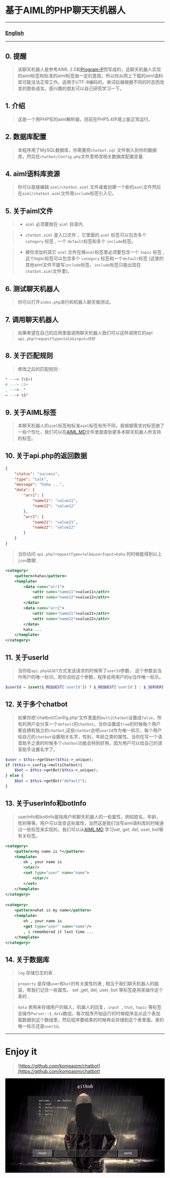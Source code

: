 #  基于AIML的PHP聊天天机器人


--- 

### [English](README.md) 

---

## 0. 提醒

> 该聊天机器人是参考AIML 2.5和[Program-P](https://github.com/pe77/Program-P)而写成的，这聊天机器人实现的aiml标签和标准的aiml标签由一定的差距，所以你从网上下载的aiml语料库可能没法正常工作。适用于UTF-8编码的，单词后缀根据不同的时态而改变的那些语言。感兴趣的朋友可以自己研究学习一下。

## 1. 介绍

> 这是一个用PHP写的aiml解析器，目前在PHP5.4环境上能正常运行。

## 2. 数据库配置

> 本程序用了MySQL数据库，你需要把`chatbot.sql` 文件倒入到你的数据库，然后在`chatbot/Config.php`文件里修改相关数据库配置变量. 


## 4. aiml语料库资源

> 你可以直接编辑 `aiml/chatbot.aiml` 文件或者创建一个新的`aiml`文件然后在`aiml/chatbot.aiml`文件用`include`标签引入它。

## 5. 关于aiml文件

> * `aiml` 必须要放在 `aiml` 目录内. 

> * `chatbot.aiml` 是入口文件 ，它里面的 `aiml` 标签可以包含多个 `category` 标签 , 一个 `default`标签和多个 `include`标签。

> *  被你添加的其它 `aiml` 文件在根`aiml`标签里必须要包含一个 `topic` 标签 , 这个topic标签可以包含多个 `category` 标签和一个`default`标签 (这里的其他aiml文件不能写`include`标签，`include`标签只能出现在`chatbot.aiml`文件里)。


## 6. 测试聊天机器人

> 你可以打开`index.php`进行和机器人聊天做测试。


## 7. 调用聊天机器人

> 如果希望在自己的应用里面调用聊天机器人我们可以这样调用它的api `api.php?requestType=talk&input=你好`

## 8. 关于匹配规则

> 修改之后的匹配规则 :

```PHP
* ---> (\S+)
# ---> \S+
_ ---> .*
= ---> \S*
```

## 9. 关于AIML标签

> 本聊天机器人的`aiml`标签和标准`aiml`标签有所不同，我根据需求对标签做了一些个性化，我们可以在[AIML.MD](AIML.md)文件里面查到更多本聊天机器人所支持的标签。


## 10. 关于api.php的返回数据


```json
{
    "status": "success",
    "type": "talk",
    "message": "haha ...",
    "data": {
        "arr1": {
            "name11": "value11",
            "name12": "value12"
        },
        "arr2": {
            "name21": "value21",
            "name22": "value22"
        }
    }
}
```

> 当你访问 `api.php?requestType=talk&userInput=haha` 的时候能得到以上`json`数据 .

```xml
<category>
    <pattern>haha</pattern>
    <template>
        <data name="arr1">
            <attr name="name11">value11</attr>
            <attr name="name12">value12</attr>
        </data>
        <data name="arr2">
            <attr name="name21">value21</attr>
            <attr name="name22">value22</attr>
        </data>
        haha ...
    </template>
</category>
```

## 11. 关于userId

> 当你给`api.php`以`GET`方式发送请求的时候带了`userId`参数， 这个参数会当作用户的唯一标识。若你没给这个参数，程序会用用户的ip当作唯一标示。

```php
$userId = isset($_REQUEST['userId']) ? $_REQUEST['userId'] : $_SERVER['REMOTE_ADDR'];
```

## 12. 关于多个chatbot

> 如果你把'chatbot/Config.php'文件里面的`multiChatbot`设置成`false`，所有的用户会分享一个`default`的`chatbot`。当你设置成`true`的时候每个用户都会拥有独立的`chatbot`,这些`chatbot`会吧`userId`作为唯一标示，每个用户给自己的`chatbot`设置相关名字，性别，年龄之类的属性。当你在写一个语音助手之类的时候多个`chatbot`功能会特别好用，因为用户可以给自己的语音助手设置名字了。

```php
$user = $this->getUser($this->_unique);
if ($this->_config->multiChatbot){
    $bot = $this->getBot($this->_unique);
} else {
    $bot = $this->getBot("default");
}
```

## 13. 关于userInfo和botInfo

> userInfo和botInfo是指用户和聊天机器人的一些属性，例如姓名，年龄，性别等等。用户可以改变这些属性，当然这是我们当写aiml语料库的时候通过一些标签来实现的，我们可以从[AIML.MD](AIML.md) 学习set, get, del, user, bot等有关标签。

```xml
<category>
    <pattern>my name is *</pattern>
    <template>
        ok , your name is
        <star/>
        <set type="user" name="name">
            <star/>
        </set>
    </template>
</category>

<category>
    <pattern>what is my name</pattern>
    <template>
        oh , your name is
        <get type="user" name="name"/>
        , i remembered it last time ...
    </template>
</category>
```

## 14. 关于数据库

> `log` 存储日志的表 . 

> `property` 是存储`user`和`bot`的有关属性的表 , 相当于我们聊天机器人的脑袋，帮我们记住一些属性。 set ,get, del, user, bot 等标签是用来操作这个表的 .

> `data` 表用来存储用户的输入，机器人的回复，`input `, `that`, `topic` 等标签会操作`Parser::$_data`数组，每次程序开始运行的时候程序会从这个表加载数据到这个数组里，然后程序要结束的时候再会存储到这个表里面。表的唯一标示还是`userId`。



---

#  Enjoy it

> [https://github.com/kompasim/chatbot](https://github.com/kompasim/chatbot)

![chatbot](./web/img/demo.png)